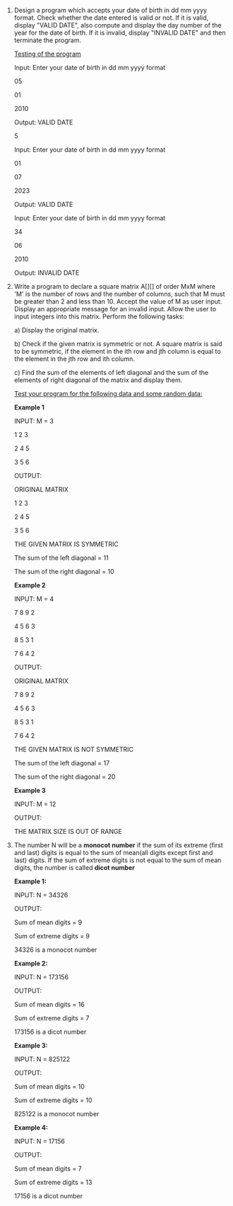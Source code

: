 1. Design a program which accepts your date of birth in dd mm yyyy format. Check whether the date entered is valid or not. If it is valid, display "VALID DATE", also compute and display the day number of the year for the date of birth. If it is invalid, display "INVALID DATE" and then terminate the program.
   
   <u>Testing of the program</u>

   Input: Enter your date of birth in dd mm yyyy format

   05

   01

   2010

   Output: VALID DATE

   5

   Input: Enter your date of birth in dd mm yyyy format

   01 

   07

   2023

   Output: VALID DATE

   Input: Enter your date of birth in dd mm yyyy format

   34

   06

   2010

   Output: INVALID DATE

2. Write a program to declare a square matrix A[][] of order MxM where 'M' is the number of rows and the number of columns, such that M must be greater than 2 and less than 10. Accept the value of M as user input. Display an appropriate message for an invalid input. Allow the user to input integers into this matrix. Perform the following tasks:
   
    a) Display the original matrix.

    b) Check if the given matrix is symmetric or not. A square matrix is said to be symmetric, if the element in the ith row and jth column is equal to the element in the jth row and ith column.

    c) Find the sum of the elements of left diagonal and the sum of the elements of right diagonal of the matrix and display them.

    <u>Test your program for the following data and some random data:</u>

    **Example 1**

    INPUT: M = 3

    1 2 3

    2 4 5

    3 5 6

    OUTPUT:

    ORIGINAL MATRIX

    1 2 3

    2 4 5 

    3 5 6

    THE GIVEN MATRIX IS SYMMETRIC

    The sum of the left diagonal = 11

    The sum of the right diagonal = 10

    **Example 2**

    INPUT: M = 4

    7 8 9 2

    4 5 6 3 

    8 5 3 1

    7 6 4 2

    OUTPUT:

    ORIGINAL MATRIX

    7 8 9 2

    4 5 6 3 

    8 5 3 1

    7 6 4 2

    THE GIVEN MATRIX IS NOT SYMMETRIC

    The sum of the left diagonal = 17

    The sum of the right diagonal = 20

    **Example 3**

    INPUT: M = 12

    OUTPUT:

    THE MATRIX SIZE IS OUT OF RANGE

3. The number N will be a **monocot number** if the sum of its extreme (first and last) digits is equal to the sum of mean(all digits except first and last) digits. If the sum of extreme digits is not equal to the sum of mean digits, the number is called **dicot number**

    **Example 1:**

    INPUT: N = 34326

    OUTPUT: 

    Sum of mean digits = 9

    Sum of extreme digits = 9

    34326 is a monocot number

    **Example 2:**

    INPUT: N = 173156

    OUTPUT:

    Sum of mean digits = 16

    Sum of extreme digits = 7

    173156 is a dicot number

    **Example 3:**

    INPUT: N = 825122

    OUTPUT:

    Sum of mean digits = 10

    Sum of extreme digits = 10

    825122 is a monocot number

    **Example 4:**

    INPUT: N = 17156

    OUTPUT:

    Sum of mean digits = 7

    Sum of extreme digits = 13

    17156 is a dicot number